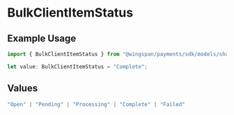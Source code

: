 # BulkClientItemStatus

## Example Usage

```typescript
import { BulkClientItemStatus } from "@wingspan/payments/sdk/models/shared";

let value: BulkClientItemStatus = "Complete";
```

## Values

```typescript
"Open" | "Pending" | "Processing" | "Complete" | "Failed"
```